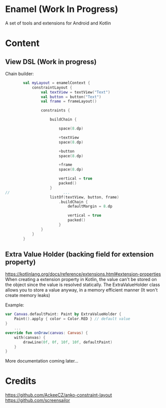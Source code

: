 # Enamel (Work In Progress)
A set of tools and extensions for Android and Kotlin

# Content
## View DSL (Work in progress)

Chain builder:
```Kotlin
        val myLayout = enamelContext {
            constraintLayout {
                val textView = textView("Text")
                val button = button("Text")
                val frame = frameLayout()

                constraints {

                    buildChain {

                        space(8.dp)

                        +textView
                        space(8.dp)

                        +button
                        space(8.dp)

                        +frame
                        space(8.dp)

                        vertical = true
                        packed()
                    }
//                        ...
                    listOf(textView, button, frame)
                        .buildChain {
                            defaultMargin = 8.dp

                            vertical = true
                            packed()
                        }
                }
            }
        }

```

## Extra Value Holder (backing field for extension property)
https://kotlinlang.org/docs/reference/extensions.html#extension-properties
When creating a extension property in Kotlin, the value can't be stored on the object since the value is resolved statically.
The ExtraValueHolder class allows you to store a value anyway, in a memory efficient manner (It won't create memory leaks)

Example:

```Kotlin
var Canvas.defaultPaint: Paint by ExtraValueHolder {
    Paint().apply { color = Color.RED } // default value
}
    ...
override fun onDraw(canvas: Canvas) {
    with(canvas) {
        drawLine(0f, 0f, 10f, 10f, defaultPaint)
    }
}
```



More documentation coming later...

# Credits
https://github.com/AckeeCZ/anko-constraint-layout
https://github.com/screensailor
